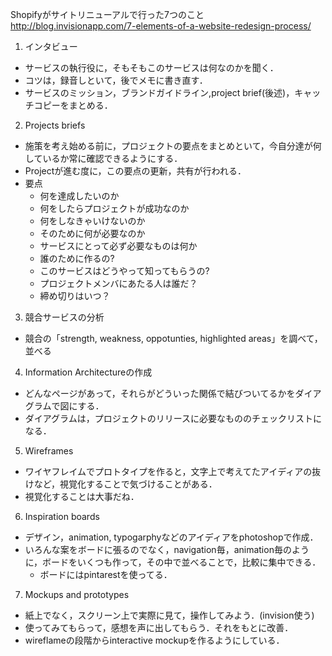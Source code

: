 Shopifyがサイトリニューアルで行った7つのこと
http://blog.invisionapp.com/7-elements-of-a-website-redesign-process/

1. インタビュー
  - サービスの執行役に，そもそもこのサービスは何なのかを聞く．
  - コツは，録音しといて，後でメモに書き直す．
  - サービスのミッション，ブランドガイドライン,project brief(後述)，キャッチコピーをまとめる．
2. Projects briefs
  - 施策を考え始める前に，プロジェクトの要点をまとめといて，今自分達が何しているか常に確認できるようにする．
  - Projectが進む度に，この要点の更新，共有が行われる．
  - 要点
    - 何を達成したいのか
    - 何をしたらプロジェクトが成功なのか
    - 何をしなきゃいけないのか
    - そのために何が必要なのか
    - サービスにとって必ず必要なものは何か
    - 誰のために作るの?
    - このサービスはどうやって知ってもらうの?
    - プロジェクトメンバにあたる人は誰だ？
    - 締め切りはいつ？
3. 競合サービスの分析
  - 競合の「strength, weakness, oppotunties, highlighted areas」を調べて，並べる
4. Information Architectureの作成
  - どんなページがあって，それらがどういった関係で結びついてるかをダイアグラムで図にする．
  - ダイアグラムは，プロジェクトのリリースに必要なもののチェックリストになる．
5. Wireframes
  - ワイヤフレイムでプロトタイプを作ると，文字上で考えてたアイディアの抜けなど，視覚化することで気づけることがある．
  - 視覚化することは大事だね．
6. Inspiration boards
  - デザイン，animation, typogarphyなどのアイディアをphotoshopで作成．
  - いろんな案をボードに張るのでなく，navigation毎，animation毎のように，ボードをいくつも作って，その中で並べることで，比較に集中できる．
    - ボードにはpintarestを使ってる．
7. Mockups and prototypes
  - 紙上でなく，スクリーン上で実際に見て，操作してみよう．(invision使う)
  - 使ってみてもらって，感想を声に出してもらう．それをもとに改善．
  - wireflameの段階からinteractive mockupを作るようにしている．
